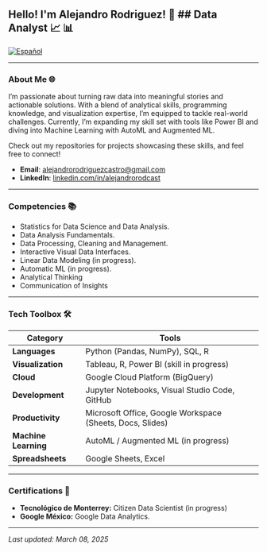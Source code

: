 ## Hello! I'm Alejandro Rodriguez! 👋 ## Data Analyst :chart_with_upwards_trend: :bar_chart:

[![Español](https://img.shields.io/badge/Leer_en_Español-%23E74C3C)](README_ES.md)

---
### About Me :globe_with_meridians:
I’m passionate about turning raw data into meaningful stories and actionable solutions. With a blend of analytical skills, programming knowledge, and visualization expertise, I’m equipped to tackle real-world challenges. Currently, I’m expanding my skill set with tools like Power BI and diving into Machine Learning with AutoML and Augmented ML.

Check out my repositories for projects showcasing these skills, and feel free to connect!

- **Email**: [alejandrorodriguezcastro@gmail.com](alejandrorodriguezcastro@gmail.com)
- **LinkedIn**: [linkedin.com/in/alejandrorodcast](linkedin.com/in/alejandrorodcast)
  
---


### Competencies 📚


- Statistics for Data Science and Data Analysis.
- Data Analysis Fundamentals.
- Data Processing, Cleaning and Management.
- Interactive Visual Data Interfaces.
- Linear Data Modeling (in progress).
- Automatic ML (in progress).
- Analytical Thinking
- Communication of Insights


---


### Tech Toolbox 🛠️

| **Category**          | **Tools**                                           |
|-----------------------|-----------------------------------------------------|
| **Languages**         | Python (Pandas, NumPy), SQL, R                      |
| **Visualization**     | Tableau, R, Power BI (skill in progress)            |
| **Cloud**             | Google Cloud Platform (BigQuery)                    |
| **Development**       | Jupyter Notebooks, Visual Studio Code, GitHub       |
| **Productivity**      | Microsoft Office, Google Workspace (Sheets, Docs, Slides) |
| **Machine Learning**  | AutoML / Augmented ML (in progress)              |
| **Spreadsheets**      | Google Sheets, Excel                                |

---

### Certifications 📜
- **Tecnológico de Monterrey:** Citizen Data Scientist (in progress)
- **Google México:** Google Data Analytics. 

---

*Last updated: March 08, 2025*


<!--
**alejandrorodcast/alejandrorodcast** is a ✨ _special_ ✨ repository because its `README.md` (this file) appears on your GitHub profile.

